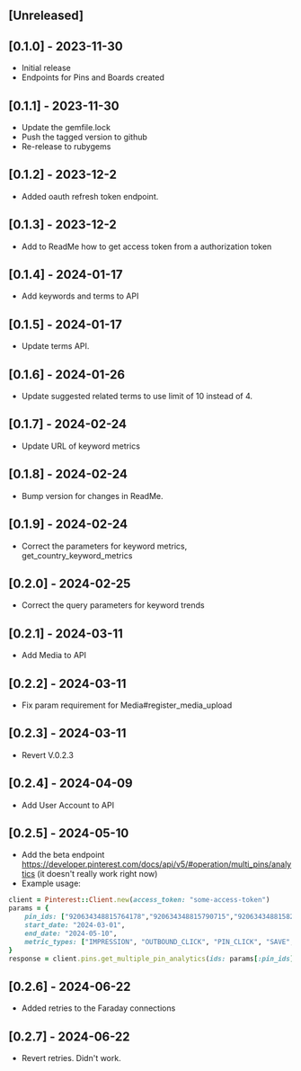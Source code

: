 ## [Unreleased]

## [0.1.0] - 2023-11-30

- Initial release
- Endpoints for Pins and Boards created

## [0.1.1] - 2023-11-30
- Update the gemfile.lock
- Push the tagged version to github
- Re-release to rubygems

## [0.1.2] - 2023-12-2
- Added oauth refresh token endpoint.

## [0.1.3] - 2023-12-2
- Add to ReadMe how to get access token from a authorization token

## [0.1.4] - 2024-01-17
- Add keywords and terms to API

## [0.1.5] - 2024-01-17
- Update terms API.

## [0.1.6] - 2024-01-26
- Update suggested related terms to use limit of 10 instead of 4.

## [0.1.7] - 2024-02-24
- Update URL of keyword metrics

## [0.1.8] - 2024-02-24
- Bump version for changes in ReadMe.

## [0.1.9] - 2024-02-24
- Correct the parameters for keyword metrics, get_country_keyword_metrics

## [0.2.0] - 2024-02-25
- Correct the query parameters for keyword trends

## [0.2.1] - 2024-03-11
- Add Media to API

## [0.2.2] - 2024-03-11
- Fix param requirement for Media#register_media_upload

## [0.2.3] - 2024-03-11
- Revert V.0.2.3

## [0.2.4] - 2024-04-09
- Add User Account to API

## [0.2.5] - 2024-05-10
- Add the beta endpoint https://developer.pinterest.com/docs/api/v5/#operation/multi_pins/analytics (it doesn't really work right now)
- Example usage:
```ruby
client = Pinterest::Client.new(access_token: "some-access-token")
params = {
    pin_ids: ["920634348815764178","920634348815790715","920634348815829069","920634348815865049","920634348815897303","920634348815911959","920634348815943797","920634348816238458","920634348816183143","920634348816403644","920634348816488886","920634348816699966"],
    start_date: "2024-03-01",
    end_date: "2024-05-10",
    metric_types: ["IMPRESSION", "OUTBOUND_CLICK", "PIN_CLICK", "SAVE", "SAVE_RATE", "VIDEO_MRC_VIEW", "VIDEO_10S_VIEW", "QUARTILE_95_PERCENT_VIEW", "VIDEO_V50_WATCH_TIME", "VIDEO_START", "VIDEO_AVG_WATCH_TIME", "TOTAL_COMMENTS", "TOTAL_REACTIONS"]
}
response = client.pins.get_multiple_pin_analytics(ids: params[:pin_ids], start_date: params[:start_date], end_date: params[:end_date], metric_types: params[:metric_types], parameters: {})
```

## [0.2.6] - 2024-06-22
- Added retries to the Faraday connections

## [0.2.7] - 2024-06-22
- Revert retries. Didn't work.